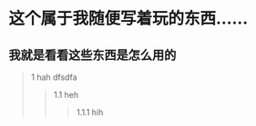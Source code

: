这个属于我随便写着玩的东西……
==========================
我就是看看这些东西是怎么用的
-------------------------
>1 hah
dfsdfa
>>1.1 heh
>>>1.1.1 hih

